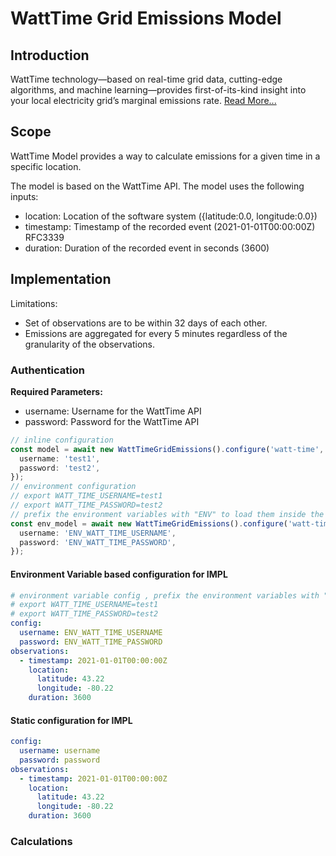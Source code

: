 # WattTime Grid Emissions Model

## Introduction

WattTime technology—based on real-time grid data, cutting-edge algorithms, and machine learning—provides first-of-its-kind insight into your local electricity grid’s marginal emissions rate. [Read More...](https://www.watttime.org/api-documentation/#introduction)


## Scope 

WattTime Model provides a way to calculate emissions for a given time in a specific location. 

The model is based on the WattTime API. The model uses the following inputs:
* location: Location of the software system ({latitude:0.0, longitude:0.0})
* timestamp: Timestamp of the recorded event (2021-01-01T00:00:00Z) RFC3339
* duration: Duration of the recorded event in seconds (3600)


## Implementation

Limitations: 
* Set of observations are to be within 32 days of each other. 
* Emissions are aggregated for every 5 minutes regardless of the granularity of the observations.

### Authentication
**Required Parameters:**

* username: Username for the WattTime API
* password: Password for the WattTime API



```typescript
// inline configuration
const model = await new WattTimeGridEmissions().configure('watt-time', {
  username: 'test1',
  password: 'test2',
});
// environment configuration
// export WATT_TIME_USERNAME=test1
// export WATT_TIME_PASSWORD=test2
// prefix the environment variables with "ENV" to load them inside the model. 
const env_model = await new WattTimeGridEmissions().configure('watt-time', {
  username: 'ENV_WATT_TIME_USERNAME',
  password: 'ENV_WATT_TIME_PASSWORD',
});
```

#### Environment Variable based configuration for IMPL
```yaml
# environment variable config , prefix the environment variables with "ENV" to load them inside the model.  
# export WATT_TIME_USERNAME=test1
# export WATT_TIME_PASSWORD=test2
config:
  username: ENV_WATT_TIME_USERNAME
  password: ENV_WATT_TIME_PASSWORD
observations:
  - timestamp: 2021-01-01T00:00:00Z
    location:
      latitude: 43.22
      longitude: -80.22
    duration: 3600
```
#### Static configuration for IMPL
```yaml
config:
  username: username
  password: password
observations:
  - timestamp: 2021-01-01T00:00:00Z
    location:
      latitude: 43.22
      longitude: -80.22
    duration: 3600
```


### Calculations


